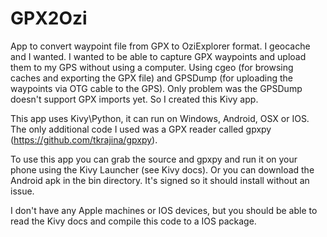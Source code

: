 # GPX2Ozi
App to convert waypoint file from GPX to OziExplorer format.  I geocache and I wanted. I wanted to be able to capture GPX waypoints and upload them to my GPS without using a computer. Using cgeo (for browsing caches and exporting the GPX file) and GPSDump (for uploading the waypoints via OTG cable to the GPS). Only problem was the GPSDump doesn't support GPX imports yet. So I created this Kivy app.
 
This app uses Kivy\Python, it can run on Windows, Android, OSX or IOS.  The only additional code I used was a GPX reader called gpxpy (https://github.com/tkrajina/gpxpy).

To use this app you can grab the source and gpxpy and run it on your phone using the Kivy Launcher (see Kivy docs).  Or you can download the Android apk in the bin directory.  It's signed so it should install without an issue.

I don't have any Apple machines or IOS devices, but you should be able to read the Kivy docs and compile this code to a IOS package.

